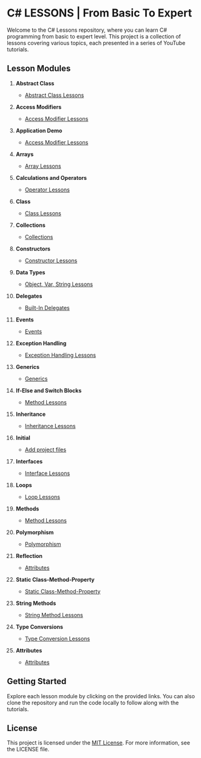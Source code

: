 # C# LESSONS | From Basic To Expert

Welcome to the C# Lessons repository, where you can learn C# programming from basic to expert level. This project is a collection of lessons covering various topics, each presented in a series of YouTube tutorials.

## Lesson Modules

1. **Abstract Class**
   - [Abstract Class Lessons](YouTube.CSharp.AbstractClass)

2. **Access Modifiers**
   - [Access Modifier Lessons](YouTube.CSharp.AccessModifiers)

3. **Application Demo**
   - [Access Modifier Lessons](YouTube.CSharp.ApplicationDemo)

4. **Arrays**
   - [Array Lessons](YouTube.CSharp.Arrays)

5. **Calculations and Operators**
   - [Operator Lessons](YouTube.CSharp.CalculationsAndOperators)

6. **Class**
   - [Class Lessons](YouTube.CSharp.Class)

7. **Collections**
   - [Collections](YouTube.CSharp.Collections)

8. **Constructors**
   - [Constructor Lessons](YouTube.CSharp.Constructors)

9. **Data Types**
   - [Object, Var, String Lessons](YouTube.CSharp.DataTypes)

10. **Delegates**
    - [Built-In Delegates](YouTube.CSharp.Delegates)

11. **Events**
    - [Events](YouTube.CSharp.Events)

12. **Exception Handling**
    - [Exception Handling Lessons](YouTube.CSharp.ExceptionHandle)

13. **Generics**
    - [Generics](YouTube.CSharp.Generics)

14. **If-Else and Switch Blocks**
    - [Method Lessons](YouTube.CSharp.IfElseAndSwitchBlocks)

15. **Inheritance**
    - [Inheritance Lessons](YouTube.CSharp.Inheritance)

16. **Initial**
    - [Add project files](YouTube.CSharp.Initial)

17. **Interfaces**
    - [Interface Lessons](YouTube.CSharp.Interfaces)

18. **Loops**
    - [Loop Lessons](YouTube.CSharp.Loops)

19. **Methods**
    - [Method Lessons](YouTube.CSharp.Methods)

20. **Polymorphism**
    - [Polymorphism](YouTube.CSharp.Polymorphism)

21. **Reflection**
    - [Attributes](YouTube.CSharp.Reflection)

22. **Static Class-Method-Property**
    - [Static Class-Method-Property](YouTube.CSharp.StaticClassMethodProperty)

23. **String Methods**
    - [String Method Lessons](YouTube.CSharp.StringMethods)

24. **Type Conversions**
    - [Type Conversion Lessons](YouTube.CSharp.TypeConversions)

25. **Attributes**
    - [Attributes](YouTube.Charp.Attributes)

## Getting Started

Explore each lesson module by clicking on the provided links. You can also clone the repository and run the code locally to follow along with the tutorials.

## License

This project is licensed under the [MIT License](LICENSE). For more information, see the LICENSE file.
